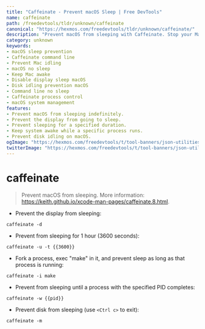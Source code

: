 ```yaml
---
title: "Caffeinate - Prevent macOS Sleep | Free DevTools"
name: caffeinate
path: /freedevtools/tldr/unknown/caffeinate
canonical: "https://hexmos.com/freedevtools/tldr/unknown/caffeinate/"
description: "Prevent macOS from sleeping with Caffeinate. Stop your Mac from going idle, manage sleep settings, and prevent disk idling. Free online tool, no registration required."
category: unknown
keywords:
- macOS sleep prevention
- Caffeinate command line
- Prevent Mac idling
- macOS no sleep
- Keep Mac awake
- Disable display sleep macOS
- Disk idling prevention macOS
- Command line no sleep
- Caffeinate process control
- macOS system management
features:
- Prevent macOS from sleeping indefinitely.
- Prevent the display from going to sleep.
- Prevent sleeping for a specified duration.
- Keep system awake while a specific process runs.
- Prevent disk idling on macOS.
ogImage: "https://hexmos.com/freedevtools/t/tool-banners/json-utilities-banner.png"
twitterImage: "https://hexmos.com/freedevtools/t/tool-banners/json-utilities-banner.png"
---
```


# caffeinate

> Prevent macOS from sleeping.
> More information: <https://keith.github.io/xcode-man-pages/caffeinate.8.html>.

- Prevent the display from sleeping:

`caffeinate -d`

- Prevent from sleeping for 1 hour (3600 seconds):

`caffeinate -u -t {{3600}}`

- Fork a process, exec "make" in it, and prevent sleep as long as that process is running:

`caffeinate -i make`

- Prevent from sleeping until a process with the specified PID completes:

`caffeinate -w {{pid}}`

- Prevent disk from sleeping (use `<Ctrl c>` to exit):

`caffeinate -m`
